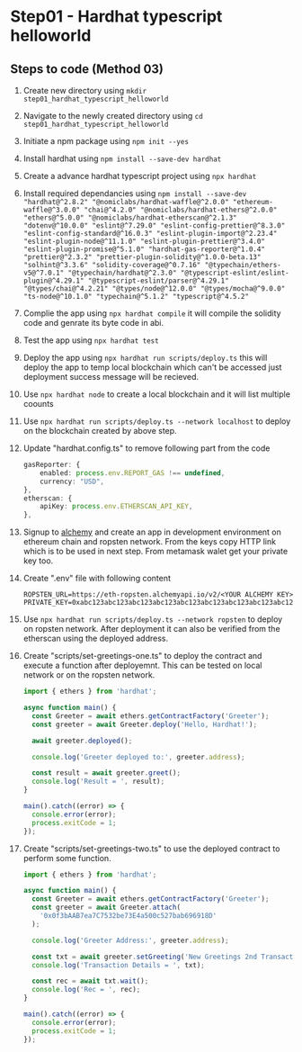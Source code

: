# Step01 - Hardhat typescript helloworld

## Steps to code (Method 03)

1. Create new directory using `mkdir step01_hardhat_typescript_helloworld`
2. Navigate to the newly created directory using `cd step01_hardhat_typescript_helloworld`
3. Initiate a npm package using `npm init --yes`
4. Install hardhat using `npm install --save-dev hardhat`
5. Create a advance hardhat typescript project using `npx hardhat`
6. Install required dependancies using `npm install --save-dev "hardhat@^2.8.2" "@nomiclabs/hardhat-waffle@^2.0.0" "ethereum-waffle@^3.0.0" "chai@^4.2.0" "@nomiclabs/hardhat-ethers@^2.0.0" "ethers@^5.0.0" "@nomiclabs/hardhat-etherscan@^2.1.3" "dotenv@^10.0.0" "eslint@^7.29.0" "eslint-config-prettier@^8.3.0" "eslint-config-standard@^16.0.3" "eslint-plugin-import@^2.23.4" "eslint-plugin-node@^11.1.0" "eslint-plugin-prettier@^3.4.0" "eslint-plugin-promise@^5.1.0" "hardhat-gas-reporter@^1.0.4" "prettier@^2.3.2" "prettier-plugin-solidity@^1.0.0-beta.13" "solhint@^3.3.6" "solidity-coverage@^0.7.16" "@typechain/ethers-v5@^7.0.1" "@typechain/hardhat@^2.3.0" "@typescript-eslint/eslint-plugin@^4.29.1" "@typescript-eslint/parser@^4.29.1" "@types/chai@^4.2.21" "@types/node@^12.0.0" "@types/mocha@^9.0.0" "ts-node@^10.1.0" "typechain@^5.1.2" "typescript@^4.5.2"`
7. Complie the app using `npx hardhat compile` it will compile the solidity code and genrate its byte code in abi.
8. Test the app using `npx hardhat test`
9. Deploy the app using `npx hardhat run scripts/deploy.ts` this will deploy the app to temp local blockchain which can't be accessed just deployment success message will be recieved.
10. Use `npx hardhat node` to create a local blockchain and it will list multiple coounts
11. Use `npx hardhat run scripts/deploy.ts --network localhost` to deploy on the blockchain created by above step.
12. Update "hardhat.config.ts" to remove following part from the code

    ```ts
    gasReporter: {
        enabled: process.env.REPORT_GAS !== undefined,
        currency: "USD",
    },
    etherscan: {
        apiKey: process.env.ETHERSCAN_API_KEY,
    },
    ```

13. Signup to [alchemy](https://dashboard.alchemyapi.io/) and create an app in development environment on ethereum chain and ropsten network. From the keys copy HTTP link which is to be used in next step. From metamask walet get your private key too.

14. Create ".env" file with following content

    ```
    ROPSTEN_URL=https://eth-ropsten.alchemyapi.io/v2/<YOUR ALCHEMY KEY>
    PRIVATE_KEY=0xabc123abc123abc123abc123abc123abc123abc123abc123abc123abc123abc1
    ```

15. Use `npx hardhat run scripts/deploy.ts --network ropsten` to deploy on ropsten network. After deployment it can also be verified from the etherscan using the deployed address.

16. Create "scripts/set-greetings-one.ts" to deploy the contract and execute a function after deployemnt. This can be tested on local network or on the ropsten network.

    ```js
    import { ethers } from 'hardhat';

    async function main() {
      const Greeter = await ethers.getContractFactory('Greeter');
      const greeter = await Greeter.deploy('Hello, Hardhat!');

      await greeter.deployed();

      console.log('Greeter deployed to:', greeter.address);

      const result = await greeter.greet();
      console.log('Result = ', result);
    }

    main().catch((error) => {
      console.error(error);
      process.exitCode = 1;
    });
    ```

17. Create "scripts/set-greetings-two.ts" to use the deployed contract to perform some function.

    ```js
    import { ethers } from 'hardhat';

    async function main() {
      const Greeter = await ethers.getContractFactory('Greeter');
      const greeter = await Greeter.attach(
        '0x0f3bAAB7ea7C7532be73E4a500c527bab696918D'
      );

      console.log('Greeter Address:', greeter.address);

      const txt = await greeter.setGreeting('New Greetings 2nd Transaction');
      console.log('Transaction Details = ', txt);

      const rec = await txt.wait();
      console.log('Rec = ', rec);
    }

    main().catch((error) => {
      console.error(error);
      process.exitCode = 1;
    });
    ```
